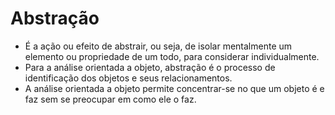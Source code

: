 # Abstração

- É a ação ou efeito de abstrair, ou seja, de isolar mentalmente um elemento ou propriedade de um todo, para considerar individualmente.
- Para a análise orientada a objeto, abstração é o processo de identificação dos objetos e seus relacionamentos.
- A análise orientada a objeto permite concentrar-se no que um objeto é e faz sem se preocupar em como ele o faz.